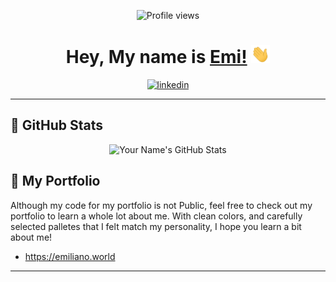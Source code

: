 <!--
**Rodr1guezEmi/Rodr1guezEmi** is a ✨ _special_ ✨ repository because its `README.md` (this file) appears on your GitHub profile.


-->
<div align="center">
<p align="center"> 

![Profile views](https://komarev.com/ghpvc/?username=Rodr1guezEmi&style=flat-square)

</p>
</div>


<h1 align="center"> Hey, My name is <a href="https://emiliano.world">Emi!</a> <img width="30px" src="https://github.com/bsovs/bsovs/blob/main/assets/hi.gif"></h1>

<p align="center"> 
	<a href="https://www.linkedin.com/in/emiliano-rodriguez-1bb9b0261/">
		<img src="https://img.shields.io/badge/LinkedIn-0077B5?style=for-the-badge&logo=linkedin&logoColor=white" alt="linkedin"/>
	</a>
</p>

---


## 🎨 GitHub Stats

<div align="center">
  <img src="https://github-readme-stats.vercel.app/api?username=Rodr1guezEmi&show_icons=true&theme=radical" alt="Your Name's GitHub Stats">
</div>


## 🚀 My Portfolio

Although my code for my portfolio is not Public, feel free to check out my portfolio to learn a whole lot about me.
With clean colors, and carefully selected palletes that I felt match my personality, I hope you learn a bit about me!

- https://emiliano.world

---
